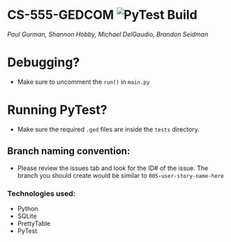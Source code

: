 # CS-555-GEDCOM ![PyTest Build](https://github.com/mikedelgaudio/CS-555-GEDCOM/workflows/PyTest%20Build/badge.svg)
_Paul Gurman, Shannon Hobby, Michael DelGaudio, Brandon Seidman_ 

# Debugging? 
* Make sure to uncomment the `run()` in `main.py`

# Running PyTest?
* Make sure the required `.ged` files are inside the `tests` directory.

## Branch naming convention:
* Please review the issues tab and look for the ID# of the issue. The branch you should create would be similar to `005-user-story-name-here`

### Technologies used:
* Python
* SQLite
* PrettyTable
* PyTest